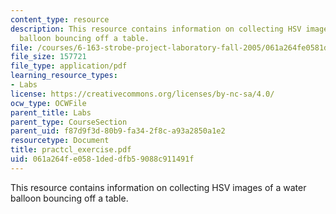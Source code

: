 ```yaml
---
content_type: resource
description: This resource contains information on collecting HSV images of a water
  balloon bouncing off a table.
file: /courses/6-163-strobe-project-laboratory-fall-2005/061a264fe0581deddfb59088c911491f_practcl_exercise.pdf
file_size: 157721
file_type: application/pdf
learning_resource_types:
- Labs
license: https://creativecommons.org/licenses/by-nc-sa/4.0/
ocw_type: OCWFile
parent_title: Labs
parent_type: CourseSection
parent_uid: f87d9f3d-80b9-fa34-2f8c-a93a2850a1e2
resourcetype: Document
title: practcl_exercise.pdf
uid: 061a264f-e058-1ded-dfb5-9088c911491f
---
```

This resource contains information on collecting HSV images of a water balloon bouncing off a table.